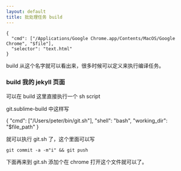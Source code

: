 ```yaml
---
layout: default
title: 批处理任务 build
---
```


  

    {
      "cmd": ["/Applications/Google Chrome.app/Contents/MacOS/Google Chrome", "$file"],
      "selector": "text.html"
    }

<!-- 给我的 jekyll 文件来一个 build，可以直接 push 到 github 并且，刷新页面的 -->

build 从这个名字就可以看出来，很多时候可以定义来执行编译任务。

### build 我的 jekyll 页面

可以在 build 这里直接执行一个 sh script

git.sublime-build 中这样写

{
    "cmd": ["/Users/peter/bin/git.sh"],
    "shell": "bash",
    "working_dir": "$file_path"
}

就可以执行 git.sh 了，这个里面可以写

    git commit -a -m"i" && git push

下面再来到 git.sh 添加个在 chrome 打开这个文件就可以了。
<!-- https://code.tutsplus.com/courses/perfect-workflow-in-sublime-text-2/lessons/custom-builds -->